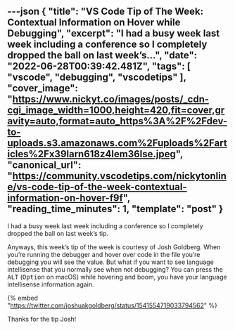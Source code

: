 ---json
{
  "title": "VS Code Tip of The Week: Contextual Information on Hover while Debugging",
  "excerpt": "I had a busy week last week including a conference so I completely dropped the ball on last week’s...",
  "date": "2022-06-28T00:39:42.481Z",
  "tags": [
    "vscode",
    "debugging",
    "vscodetips"
  ],
  "cover_image": "https://www.nickyt.co/images/posts/_cdn-cgi_image_width=1000,height=420,fit=cover,gravity=auto,format=auto_https%3A%2F%2Fdev-to-uploads.s3.amazonaws.com%2Fuploads%2Farticles%2Fx39larn618z4lem36lse.jpeg",
  "canonical_url": "https://community.vscodetips.com/nickytonline/vs-code-tip-of-the-week-contextual-information-on-hover-f9f",
  "reading_time_minutes": 1,
  "template": "post"
}
---

I had a busy week last week including a conference so I completely dropped the ball on last week’s tip.

Anyways, this week’s tip of the week is courtesy of Josh Goldberg. When you’re running the debugger and hover over code in the file you’re debugging you will see the value. But what if you want to see language intellisense that you normally see when not debugging? You can press the <kbd>ALT</kbd> (<kbd>Option</kbd> on macOS) while hovering and boom, you have your language intellisense information again.

{% embed "https://twitter.com/joshuakgoldberg/status/1541554719033794562" %}

Thanks for the tip Josh!
